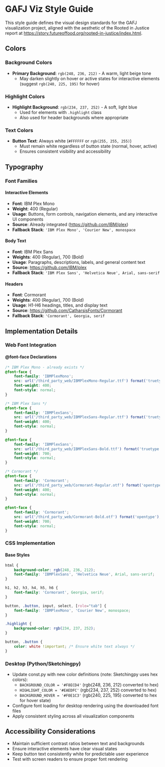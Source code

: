 # GAFJ Viz Style Guide

This style guide defines the visual design standards for the GAFJ visualization project, aligned with the aesthetic of the Rooted in Justice report at https://story.futureoffood.org/rooted-in-justice/index.html.

## Colors

### Background Colors
- **Primary Background**: `rgb(248, 236, 212)` - A warm, light beige tone
  - May darken slightly on hover or active states for interactive elements (suggest `rgb(240, 225, 195)` for hover)
  
### Highlight Colors  
- **Highlight Background**: `rgb(234, 237, 252)` - A soft, light blue
  - Used for elements with `.highlight` class
  - Also used for header backgrounds where appropriate

### Text Colors
- **Button Text**: Always white (`#FFFFFF` or `rgb(255, 255, 255)`)
  - Must remain white regardless of button state (normal, hover, active)
  - Ensures consistent visibility and accessibility

## Typography

### Font Families

#### Interactive Elements
- **Font**: IBM Plex Mono
- **Weight**: 400 (Regular)
- **Usage**: Buttons, form controls, navigation elements, and any interactive UI components
- **Source**: Already integrated (https://github.com/IBM/plex)
- **Fallback Stack**: `'IBM Plex Mono', 'Courier New', monospace`

#### Body Text
- **Font**: IBM Plex Sans  
- **Weights**: 400 (Regular), 700 (Bold)
- **Usage**: Paragraphs, descriptions, labels, and general content text
- **Source**: https://github.com/IBM/plex
- **Fallback Stack**: `'IBM Plex Sans', 'Helvetica Neue', Arial, sans-serif`

#### Headers
- **Font**: Cormorant
- **Weights**: 400 (Regular), 700 (Bold)
- **Usage**: H1-H6 headings, titles, and display text
- **Source**: https://github.com/CatharsisFonts/Cormorant
- **Fallback Stack**: `'Cormorant', Georgia, serif`

## Implementation Details

### Web Font Integration

#### @font-face Declarations
```css
/* IBM Plex Mono - already exists */
@font-face {
    font-family: 'IBMPlexMono';
    src: url('/third_party_web/IBMPlexMono-Regular.ttf') format('truetype');
    font-weight: 400;
    font-style: normal;
}

/* IBM Plex Sans */
@font-face {
    font-family: 'IBMPlexSans';
    src: url('/third_party_web/IBMPlexSans-Regular.ttf') format('truetype');
    font-weight: 400;
    font-style: normal;
}

@font-face {
    font-family: 'IBMPlexSans';
    src: url('/third_party_web/IBMPlexSans-Bold.ttf') format('truetype');
    font-weight: 700;
    font-style: normal;
}

/* Cormorant */
@font-face {
    font-family: 'Cormorant';
    src: url('/third_party_web/Cormorant-Regular.otf') format('opentype');
    font-weight: 400;
    font-style: normal;
}

@font-face {
    font-family: 'Cormorant';
    src: url('/third_party_web/Cormorant-Bold.otf') format('opentype');
    font-weight: 700;
    font-style: normal;
}
```

### CSS Implementation

#### Base Styles
```css
html {
    background-color: rgb(248, 236, 212);
    font-family: 'IBMPlexSans', 'Helvetica Neue', Arial, sans-serif;
}

h1, h2, h3, h4, h5, h6 {
    font-family: 'Cormorant', Georgia, serif;
}

button, .button, input, select, [role="tab"] {
    font-family: 'IBMPlexMono', 'Courier New', monospace;
}

.highlight {
    background-color: rgb(234, 237, 252);
}

button, .button {
    color: white !important; /* Ensure white text always */
}
```

### Desktop (Python/Sketchingpy)
- Update const.py with new color definitions (note: Sketchingpy uses hex colors):
  - `BACKGROUND_COLOR = '#F8ECD4'` (rgb(248, 236, 212) converted to hex)
  - `HIGHLIGHT_COLOR = '#EAEDFC'` (rgb(234, 237, 252) converted to hex)
  - `BACKGROUND_HOVER = '#F0E1C3'` (rgb(240, 225, 195) converted to hex for hover state)
- Configure font loading for desktop rendering using the downloaded font files
- Apply consistent styling across all visualization components

## Accessibility Considerations
- Maintain sufficient contrast ratios between text and backgrounds
- Ensure interactive elements have clear visual states
- Keep button text consistently white for predictable user experience
- Test with screen readers to ensure proper font rendering